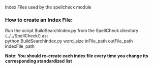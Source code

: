 Index Files used by the spellcheck module

### How to create an Index File:
Run the script BuildSearchIndex.py from the SpellCheck directory
(../../SpellCheck/) as: <br /> python
BuildSearchIndex.py word_size inFile_path outFile_path indexFile_path

**Note: You should re-create each index file every time you change its
corresponding standardized list**
